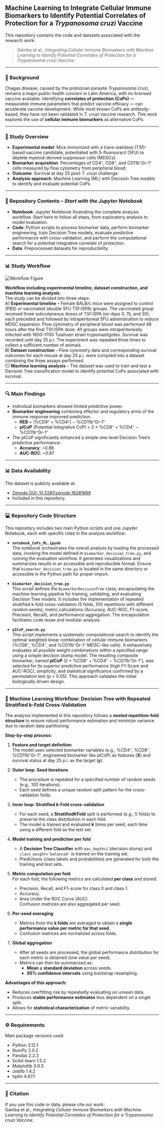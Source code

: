 ## Machine Learning to Integrate Cellular Immune Biomarkers to Identify Potential Correlates of Protection for a *Trypanosoma cruzi* Vaccine

This repository contains the code and datasets associated with the research work:

> Gamba et al., *Integrating Cellular Immune Biomarkers with Machine Learning to Identify Potential Correlates of Protection for a Trypanosoma cruzi Vaccine*.

---

### 📌 Background
Chagas disease, caused by the protozoan parasite *Trypanosoma cruzi*, remains a major public health concern in Latin America, with no licensed vaccine available. Identifying **correlates of protection (CoPs)** — measurable immune parameters that predict vaccine efficacy — can accelerate vaccine development. While most known CoPs are antibody-based, they have not been validated in *T. cruzi* vaccine research. This work explores the use of **cellular immune biomarkers** as alternative CoPs.

---

### 🧪 Study Overview
- **Experimental model**: Mice immunized with a trans-sialidase (TSf)-based vaccine candidate, potentiated with 5-fluorouracil (5FU) to deplete myeloid-derived suppressor cells (MDSCs).
- **Biomarker acquisition**: Percentages of CD4⁺, CD8⁺, and CD11b⁺Gr-1⁺ cells measured by flow cytometry from peripheral blood.
- **Outcome**: Survival at day 25 post-*T. cruzi* challenge.
- **Analysis approach**: Machine Learning (ML) with Decision Tree models to identify and evaluate potential CoPs.

---

### 📂 Repository Contents – *Start with the Jupyter Notebook*
- **Notebook**: Jupyter Notebook illustrating the complete analysis workflow. Start here to follow all steps, from exploratory analysis to model evaluation.
- **Code**: Python scripts to process biomarker data, perform biomarker engineering, train Decision Tree models, evaluate predictive performance with cross-validation, and perform the computational search for a potential integrative correlate of protection.
- **Data**: Preprocessed datasets for reproducibility.

---

### 📊 Study Workflow

![Workflow Figure](images/figure_workflow.png)

**Workflow including experimental timeline, dataset construction, and machine learning analysis.**  
The study can be divided into three steps:  
A) **Experimental timeline** – Female BALB/c mice were assigned to control (PBS) or vaccinated (double 5FU TSf‐ISPA) groups. The vaccinated group received three subcutaneous doses of TSf‐ISPA (on days 0, 15, and 30), each preceded and followed by intraperitoneal 5FU administration to reduce MDSC expansion. Flow cytometry of peripheral blood was performed 48 hours after the final TSf‐ISPA dose. All groups were intraperitoneally infected with 1600–1700 Tulahuen strain trypomastigotes. Survival was recorded until day 35 p.i. The experiment was repeated three times to collect a sufficient number of animals.  
B) **Dataset construction** – Flow cytometry data and corresponding survival outcomes for each mouse at day 25 p.i. were compiled into a dataset combining the three assays performed.  
C) **Machine learning analysis** – The dataset was used to train and test a Decision Tree classification model to identify potential CoPs associated with survival.

---

### 🔍 Main Findings
- Individual biomarkers showed limited predictive power.
- **Biomarker engineering** combining effector and regulatory arms of the immune response improved prediction:
  - **REB** = (%CD8⁺ + %CD4⁺) − %CD11b⁺Gr-1⁺
  - **pICoP** (Potential Integrative CoP) = 2 × %CD8⁺ + %CD4⁺ − %CD11b⁺Gr-1⁺
- The pICoP significantly enhanced a simple one-level Decision Tree’s predictive performance:
  - **Accuracy**: ~0.86
  - **AUC-ROC**: ~0.87

---

### 📊 Data Availability
The dataset is publicly available at:
- [Zenodo DOI: 10.5281/zenodo.16281869](https://doi.org/10.5281/zenodo.16281869)  
- Included in this repository.

---

### 💻 Repository Code Structure

This repository includes two main Python scripts and one Jupyter Notebook, each with specific roles in the analysis workflow:

- **`notebook_CoPs_ML.ipynb`**  
  The notebook orchestrates the overall analysis by loading the processed data, invoking the model defined in `biomarker_decision_tree.py`, and running the evaluation workflow. It generates visualizations and summarizes results in an accessible and reproducible format. Ensure that `biomarker_decision_tree.py` is located in the same directory or accessible in the Python path for proper import.

- **`biomarker_decision_tree.py`**  
  This script defines the `BiomarkerDecisionTree` class, encapsulating the machine learning pipeline for training, validating, and evaluating Decision Tree models. It includes the implementation of repeated stratified k-fold cross-validation (5 folds, 100 repetitions with different random seeds), metric calculations (Accuracy, AUC-ROC, F1-score, Precision, Recall), and performance aggregation. The encapsulation facilitates code reuse and modular analysis.
  
- **`pICoP_search.py`**  
  This script implements a systematic computational search to identify the optimal weighted linear combination of cellular immune biomarkers (%CD8⁺, %CD4⁺, and %CD11b⁺Gr-1⁺ MDSC-like cells). It exhaustively evaluates all possible weight combinations within a specified range using a simple decision stump model. The resulting composite biomarker, named **pICoP** (2 × %CD8⁺ + %CD4⁺ − %CD11b⁺Gr-1⁺), was selected for its superior predictive performance (high F1-Score and AUC-ROC), simplicity, and statistical significance confirmed by a permutation test (p < 0.05). This approach validates the initial biologically driven design.

---

### 🧮 Machine Learning Workflow: Decision Tree with Repeated Stratified k-Fold Cross-Validation

The analysis implemented in this repository follows a **nested repetition–fold structure** to ensure robust performance estimation and minimize variance due to random data partitioning.

**Step-by-step process:**

1. **Feature and target definition**  
   The model uses selected biomarker variables (e.g., %CD4⁺, %CD8⁺, %CD11b⁺Gr-1⁺, engineered biomarker like pICoP) as features (**X**) and survival status at day 25 p.i. as the target (**y**).

2. **Outer loop: Seed iterations**  
   - The procedure is repeated for a specified number of random seeds (e.g., 100 iterations).  
   - Each seed defines a unique random split pattern for the cross-validation folds.

3. **Inner loop: Stratified k-Fold cross-validation**  
   - For each seed, a **StratifiedKFold** split is performed (e.g., 5 folds) to preserve the class distribution in each fold.  
   - The model is trained and evaluated **k** times per seed, each time using a different fold as the test set.

4. **Model training and prediction per fold**  
   - A **Decision Tree Classifier** with `max_depth=1` (decision stump) and `class_weight='balanced'` is trained on the training set.  
   - Predictions (class labels and probabilities) are generated for both the training and test sets.

5. **Metric computation per fold**  
   For each fold, the following metrics are calculated **per class** and stored:
   - Precision, Recall, and F1-score for class 0 and class 1.
   - Accuracy.
   - Area Under the ROC Curve (AUC).  
   Confusion matrices are also aggregated per seed.

6. **Per-seed averaging**  
   - Metrics from the **k folds** are averaged to obtain a **single performance value per metric for that seed**.  
   - Confusion matrices are normalized across folds.

7. **Global aggregation**  
   - After all seeds are processed, the global performance distribution for each metric is obtained (one value per seed).  
   - Metrics can then be summarized as:
     - **Mean ± standard deviation** across seeds.
     - **95% confidence intervals** using bootstrap resampling.

**Advantages of this approach:**
- Reduces overfitting risk by repeatedly evaluating on unseen data.
- Produces **stable performance estimates** less dependent on a single split.
- Allows for **statistical characterization** of metric variability.

---

### ⚙️ Requirements
Main package versions used:
- Python 3.12.1  
- NumPy 2.0.2  
- Pandas 2.2.3  
- Scikit-learn 1.5.2  
- Matplotlib 3.9.3
- Joblib 1.4.2
- tqdm 4.67.1  

---

### 📜 Citation
If you use this code or data, please cite our work:  
Gamba et al., *Integrating Cellular Immune Biomarkers with Machine Learning to Identify Potential Correlates of Protection for a Trypanosoma cruzi Vaccine*. 
